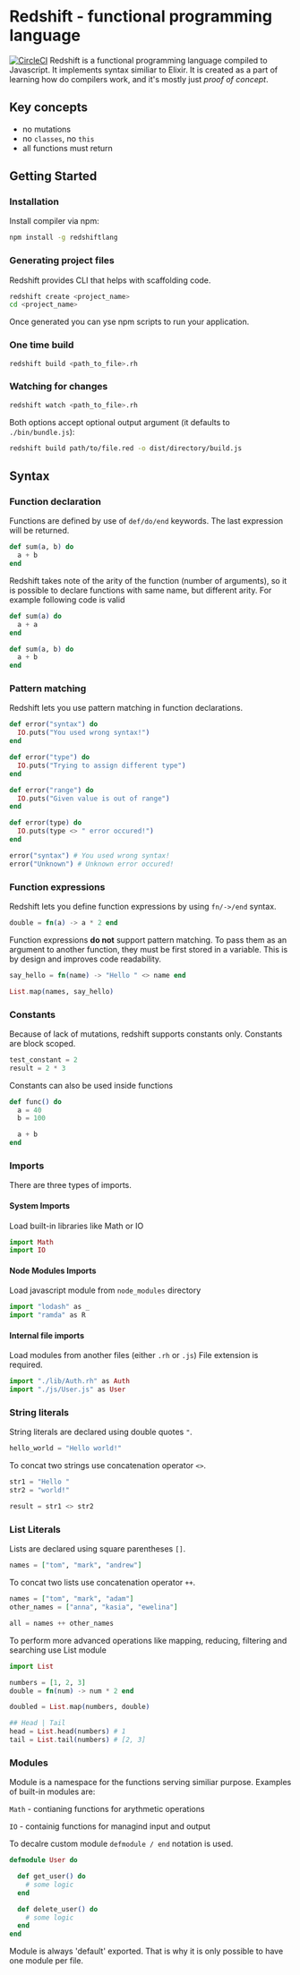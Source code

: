 # Redshift - functional programming language

[![CircleCI](https://circleci.com/gh/kkalamarski/redshift/tree/master.svg?style=svg)](https://circleci.com/gh/kkalamarski/redshift/tree/master)
Redshift is a functional programming language compiled to Javascript.
It implements syntax similiar to Elixir. It is created as a part of learning how do compilers work, and it's mostly just _proof of concept_.

## Key concepts

- no mutations
- no `classes`, no `this`
- all functions must return

## Getting Started

### Installation

Install compiler via npm:

```bash
npm install -g redshiftlang
```

### Generating project files

Redshift provides CLI that helps with scaffolding code.

```bash
redshift create <project_name>
cd <project_name>
```

Once generated you can yse npm scripts to run your application.

### One time build

```bash
redshift build <path_to_file>.rh
```

### Watching for changes

```bash
redshift watch <path_to_file>.rh
```

Both options accept optional output argument (it defaults to `./bin/bundle.js`):

```bash
redshift build path/to/file.red -o dist/directory/build.js
```

## Syntax

### Function declaration

Functions are defined by use of `def/do/end` keywords.
The last expression will be returned.

```elixir
def sum(a, b) do
  a + b
end
```

Redshift takes note of the arity of the function (number of arguments), so it is possible to declare functions with same name, but different arity.
For example following code is valid

```elixir
def sum(a) do
  a + a
end

def sum(a, b) do
  a + b
end
```

### Pattern matching

Redshift lets you use pattern matching in function declarations.

```elixir
def error("syntax") do
  IO.puts("You used wrong syntax!")
end

def error("type") do
  IO.puts("Trying to assign different type")
end

def error("range") do
  IO.puts("Given value is out of range")
end

def error(type) do
  IO.puts(type <> " error occured!")
end

error("syntax") # You used wrong syntax!
error("Unknown") # Unknown error occured!
```

### Function expressions

Redshift lets you define function expressions by using `fn/->/end` syntax.

```elixir
double = fn(a) -> a * 2 end
```

Function expressions **do not** support pattern matching.
To pass them as an argument to another function, they must be first stored in a variable. This is by design and improves code readability.

```elixir
say_hello = fn(name) -> "Hello " <> name end

List.map(names, say_hello)
```

### Constants

Because of lack of mutations, redshift supports constants only.
Constants are block scoped.

```elixir
test_constant = 2
result = 2 * 3
```

Constants can also be used inside functions

```elixir
def func() do
  a = 40
  b = 100

  a + b
end
```

### Imports

There are three types of imports.

#### System Imports

Load built-in libraries like Math or IO

```elixir
import Math
import IO
```

#### Node Modules Imports

Load javascript module from `node_modules` directory

```elixir
import "lodash" as _
import "ramda" as R
```

#### Internal file imports

Load modules from another files (either `.rh` or `.js`)
File extension is required.

```elixir
import "./lib/Auth.rh" as Auth
import "./js/User.js" as User
```

### String literals

String literals are declared using double quotes `"`.

```elixir
hello_world = "Hello world!"
```

To concat two strings use concatenation operator `<>`.

```elixir
str1 = "Hello "
str2 = "world!"

result = str1 <> str2
```

### List Literals

Lists are declared using square parentheses `[]`.

```elixir
names = ["tom", "mark", "andrew"]
```

To concat two lists use concatenation operator `++`.

```elixir
names = ["tom", "mark", "adam"]
other_names = ["anna", "kasia", "ewelina"]

all = names ++ other_names
```

To perform more advanced operations like mapping, reducing, filtering and searching use List module

```elixir
import List

numbers = [1, 2, 3]
double = fn(num) -> num * 2 end

doubled = List.map(numbers, double)

## Head | Tail
head = List.head(numbers) # 1
tail = List.tail(numbers) # [2, 3]
```

### Modules

Module is a namespace for the functions serving similiar purpose.
Examples of built-in modules are:

`Math` - contianing functions for arythmetic operations

`IO` - containig functions for managind input and output

To decalre custom module `defmodule / end` notation is used.

```elixir
defmodule User do

  def get_user() do
    # some logic
  end

  def delete_user() do
    # some logic
  end
end
```

Module is always 'default' exported. That is why it is only possible to have one module per file.
